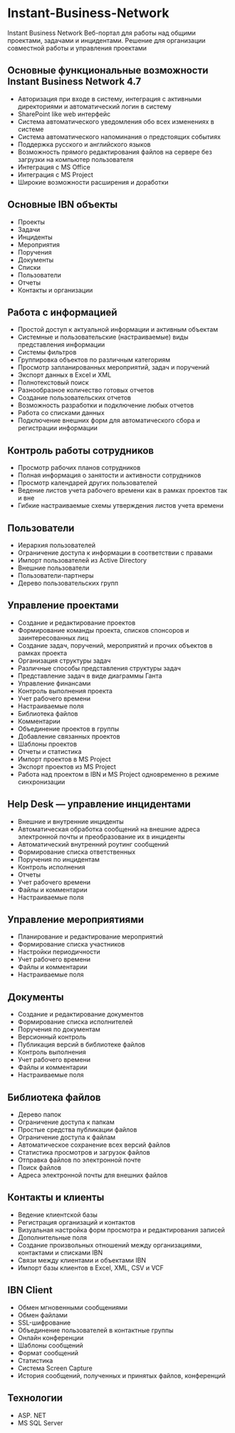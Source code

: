 # Instant-Business-Network
Instant Business Network Веб-портал для работы над общими проектами, задачами и инцидентами.
Решение для организации совместной работы и управления проектами

## Основные функциональные возможности Instant Business Network 4.7
* Авторизация при входе в систему, интеграция с активными директориями и автоматический логин в систему
* SharePoint like web интерфейс
* Система автоматического уведомления обо всех изменениях в системе
* Система автоматического напоминания о предстоящих событиях
* Поддержка русского и английского языков
* Возможность прямого редактирования файлов на сервере без загрузки на компьютер пользователя
* Интеграция с MS Office
* Интеграция с MS Project
* Широкие возможности расширения и доработки

## Основные IBN объекты
* Проекты
* Задачи
* Инциденты
* Мероприятия
* Поручения
* Документы
* Списки
* Пользователи
* Отчеты
* Контакты и организации

## Работа с информацией
* Простой доступ к актуальной информации и активным объектам
* Системные и пользовательские (настраиваемые) виды представления
информации
* Системы фильтров
* Группировка объектов по различным категориям
* Просмотр запланированных мероприятий, задач и поручений
* Экспорт данных в Excel и XML
* Полнотекстовый поиск
* Разнообразное количество готовых отчетов
* Создание пользовательских отчетов
* Возможность разработки и подключение любых отчетов
* Работа со списками данных
* Подключение внешних форм для автоматического сбора и регистрации информации

## Контроль работы сотрудников
* Просмотр рабочих планов сотрудников
* Полная информация о занятости и активности сотрудников
* Просмотр календарей других пользователей
* Ведение листов учета рабочего времени как в рамках проектов так и вне
* Гибкие настраиваемые схемы утверждения листов учета времени

## Пользователи
* Иерархия пользователей
* Ограничение доступа к информации в соответствии с правами
* Импорт пользователей из Active Directory
* Внешние пользователи
* Пользователи-партнеры
* Дерево пользовательских групп

## Управление проектами
* Создание и редактирование проектов
* Формирование команды проекта, списков спонсоров и заинтересованных лиц
* Создание задач, поручений, мероприятий и прочих объектов в рамках проекта
* Организация структуры задач
* Различные способы представления структуры задач
* Представление задач в виде диаграммы Ганта
* Управление финансами
* Контроль выполнения проекта
* Учет рабочего времени
* Настраиваемые поля
* Библиотека файлов
* Комментарии
* Объединение проектов в группы
* Добавление связанных проектов
* Шаблоны проектов
* Отчеты и статистика
* Импорт проектов в MS Project
* Экспорт проектов из MS Project
* Работа над проектом в IBN и MS Project одновременно в режиме синхронизации

## Help Desk — управление инцидентами
* Внешние и внутренние инциденты
* Автоматическая обработка сообщений на внешние адреса электронной почты и преобразование их в инциденты
* Автоматический внутренний роутинг сообщений
* Формирование списка ответственных
* Поручения по инцидентам
* Контроль исполнения
* Отчеты
* Учет рабочего времени
* Файлы и комментарии
* Настраиваемые поля

## Управление мероприятиями
* Планирование и редактирование мероприятий
* Формирование списка участников
* Настройки периодичности
* Учет рабочего времени
* Файлы и комментарии
* Настраиваемые поля

## Документы
* Создание и редактирование документов
* Формирование списка исполнителей
* Поручения по документам
* Версионный контроль
* Публикация версий в библиотеке файлов
* Контроль выполнения
* Учет рабочего времени
* Файлы и комментарии
* Настраиваемые поля

## Библиотека файлов
* Дерево папок
* Ограничение доступа к папкам
* Простые средства публикации файлов
* Ограничение доступа к файлам
* Автоматическое сохранение всех версий файлов
* Статистика просмотров и загрузок файлов
* Отправка файлов по электронной почте
* Поиск файлов
* Адреса электронной почты для внешних файлов

## Контакты и клиенты
* Ведение клиентской базы
* Регистрация организаций и контактов
* Визуальная настройка форм просмотра и редактирования записей
* Дополнительные поля
* Создание произвольных отношений между организациями, контактами и списками IBN
* Cвязи между клиентами и объектами IBN
* Импорт базы клиентов в Excel, XML, CSV и VCF

## IBN Client
* Обмен мгновенными сообщениями
* Обмен файлами
* SSL-шифрование
* Объединение пользователей в контактные группы
* Онлайн конференции
* Шаблоны сообщений
* Формат сообщений
* Статистика
* Система Screen Capture
* История сообщений, полученных и принятых файлов, конференций

## Технологии
* ASP. NET
* MS SQL Server
